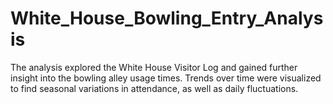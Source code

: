 # White_House_Bowling_Entry_Analysis
The analysis explored the White House Visitor Log and gained further insight into the bowling alley usage times. Trends over time were visualized to find seasonal variations in attendance, as well as daily fluctuations.
